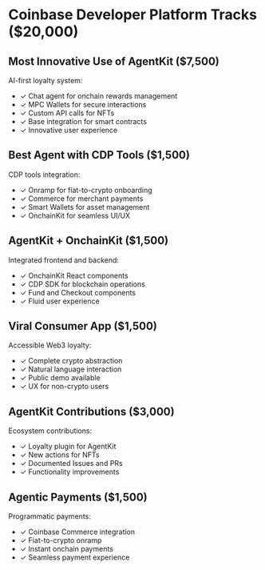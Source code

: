 # Coinbase Developer Platform Tracks ($20,000)

## Most Innovative Use of AgentKit ($7,500)
AI-first loyalty system:

- ✓ Chat agent for onchain rewards management
- ✓ MPC Wallets for secure interactions
- ✓ Custom API calls for NFTs
- ✓ Base integration for smart contracts
- ✓ Innovative user experience

## Best Agent with CDP Tools ($1,500)
CDP tools integration:

- ✓ Onramp for fiat-to-crypto onboarding
- ✓ Commerce for merchant payments
- ✓ Smart Wallets for asset management
- ✓ OnchainKit for seamless UI/UX

## AgentKit + OnchainKit ($1,500)
Integrated frontend and backend:

- ✓ OnchainKit React components
- ✓ CDP SDK for blockchain operations
- ✓ Fund and Checkout components
- ✓ Fluid user experience

## Viral Consumer App ($1,500)
Accessible Web3 loyalty:

- ✓ Complete crypto abstraction
- ✓ Natural language interaction
- ✓ Public demo available
- ✓ UX for non-crypto users

## AgentKit Contributions ($3,000)
Ecosystem contributions:

- ✓ Loyalty plugin for AgentKit
- ✓ New actions for NFTs
- ✓ Documented Issues and PRs
- ✓ Functionality improvements

## Agentic Payments ($1,500)
Programmatic payments:

- ✓ Coinbase Commerce integration
- ✓ Fiat-to-crypto onramp
- ✓ Instant onchain payments
- ✓ Seamless payment experience
